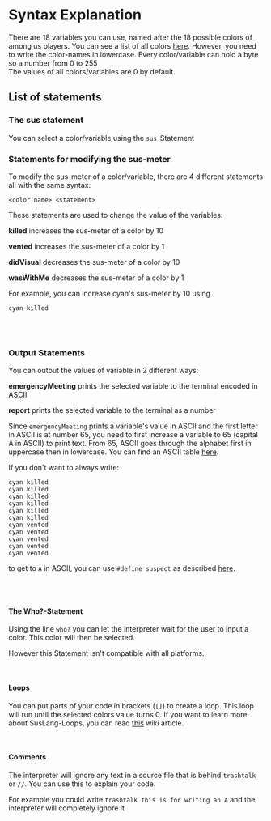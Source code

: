 # Syntax Explanation

There are 18 variables you can use, named after the 18 possible colors of among us players. You can see a list of all colors [here](https://among-us.fandom.com/wiki/Colors#List_of_colors). However, you need to write the color-names in lowercase.
Every color/variable can hold a byte so a number from 0 to 255</br>
The values of all colors/variables are 0 by default.

## List of statements
  
### The sus statement

You can select a color/variable using the `sus`-Statement

### Statements for modifying the sus-meter

To modify the sus-meter of a color/variable, there are 4 different statements all with the same syntax:

```<color name> <statement>```

These statements are used to change the value of the variables:

**killed** increases the sus-meter of a color by 10

**vented** increases the sus-meter of a color by 1

**didVisual** decreases the sus-meter of a color by 10

**wasWithMe** decreases the sus-meter of a color by 1

For example, you can increase cyan's sus-meter by 10 using

```cyan killed```

<br><br>

### Output Statements

You can output the values of variable in 2 different ways:

**emergencyMeeting** prints the selected variable to the terminal encoded in ASCII

**report** prints the selected variable to the terminal as a number

Since `emergencyMeeting` prints a variable's value in ASCII and the first letter in ASCII is at number 65, you need to first increase a variable to 65 (capital A in ASCII) to print text.
From 65, ASCII goes through the alphabet first in uppercase then in lowercase.
You can find an ASCII table [here](https://en.wikipedia.org/wiki/ASCII#Printable_characters).

If you don't want to always write:

```
cyan killed
cyan killed
cyan killed
cyan killed
cyan killed
cyan killed
cyan vented
cyan vented
cyan vented
cyan vented
cyan vented
```
to get to `A` in ASCII, you can use `#define suspect` as described [here](https://github.com/zenonet/SusLang/wiki/Define-Expressions#define-suspect).

<br><br>

<h4>The Who?-Statement</h4>

Using the line `who?` you can let the interpreter wait for the user to input a color. This color will then be selected.

However this Statement isn't compatible with all platforms.

<br>

<h4>Loops</h4>

You can put parts of your code in brackets (`[]`) to create a loop. This loop will run until the selected colors value turns 0.
If you want to learn more about SusLang-Loops, you can read [this](https://github.com/zenonet/SusLang/wiki/Loops) wiki article.

<br>

<h4>Comments</h4>

The interpreter will ignore any text in a source file that is behind `trashtalk` or `//`. You can use this to explain your code.

For example you could write `trashtalk this is for writing an A` and the interpreter will completely ignore it
